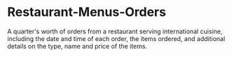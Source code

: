 # Restaurant-Menus-Orders
A quarter's worth of orders from a restaurant serving international cuisine, including the date and time of each order, the items ordered, and additional details on the type, name and price of the items.
